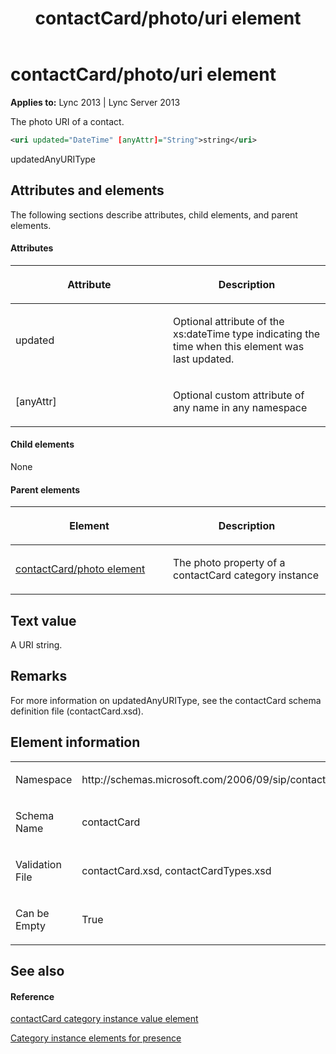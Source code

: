 ﻿---
title: contactCard/photo/uri element
TOCTitle: contactCard/photo/uri element
ms:assetid: 2dd742be-8c2d-474d-a7e8-aa34aec17c73
ms:mtpsurl: https://msdn.microsoft.com/en-us/library/Dn454739(v=office.15)
ms:contentKeyID: 57093622
ms.date: 07/24/2014
mtps_version: v=office.15
dev_langs:
- xml
---

# contactCard/photo/uri element


**Applies to:** Lync 2013 | Lync Server 2013

The photo URI of a contact.

```xml
<uri updated="DateTime" [anyAttr]="String">string</uri>
```

updatedAnyURIType

## Attributes and elements

The following sections describe attributes, child elements, and parent elements.

#### Attributes

<table>
<colgroup>
<col style="width: 50%" />
<col style="width: 50%" />
</colgroup>
<thead>
<tr class="header">
<th><p>Attribute</p></th>
<th><p>Description</p></th>
</tr>
</thead>
<tbody>
<tr class="odd">
<td><p>updated</p></td>
<td><p>Optional attribute of the xs:dateTime type indicating the time when this element was last updated.</p></td>
</tr>
<tr class="even">
<td><p>[anyAttr]</p></td>
<td><p>Optional custom attribute of any name in any namespace</p></td>
</tr>
</tbody>
</table>


#### Child elements

None

#### Parent elements

<table>
<colgroup>
<col style="width: 50%" />
<col style="width: 50%" />
</colgroup>
<thead>
<tr class="header">
<th><p>Element</p></th>
<th><p>Description</p></th>
</tr>
</thead>
<tbody>
<tr class="odd">
<td><p><a href="contactcard-photo-element.md">contactCard/photo element</a></p></td>
<td><p>The photo property of a contactCard category instance</p></td>
</tr>
</tbody>
</table>


## Text value

A URI string.

## Remarks

For more information on updatedAnyURIType, see the contactCard schema definition file (contactCard.xsd).

## Element information

<table>
<colgroup>
<col style="width: 50%" />
<col style="width: 50%" />
</colgroup>
<tbody>
<tr class="odd">
<td><p>Namespace</p></td>
<td><p>http://schemas.microsoft.com/2006/09/sip/contactcard</p></td>
</tr>
<tr class="even">
<td><p>Schema Name</p></td>
<td><p>contactCard</p></td>
</tr>
<tr class="odd">
<td><p>Validation File</p></td>
<td><p>contactCard.xsd, contactCardTypes.xsd</p></td>
</tr>
<tr class="even">
<td><p>Can be Empty</p></td>
<td><p>True</p></td>
</tr>
</tbody>
</table>


## See also

#### Reference

[contactCard category instance value element](contactcard-category-instance-value-element.md)

[Category instance elements for presence](category-instance-elements-for-presence.md)

